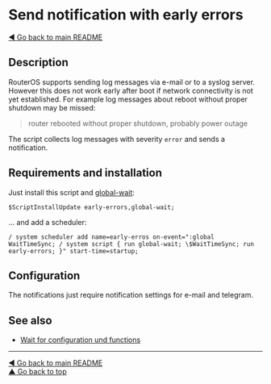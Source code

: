 Send notification with early errors
===================================

[◀ Go back to main README](../README.md)

Description
-----------

RouterOS supports sending log messages via e-mail or to a syslog server.
However this does not work early after boot if network connectivity is not
yet established. For example log messages about reboot without proper
shutdown may be missed:

> router rebooted without proper shutdown, probably power outage

The script collects log messages with severity `error` and sends a
notification.

Requirements and installation
-----------------------------

Just install this script and [global-wait](global-wait.md):

    $ScriptInstallUpdate early-errors,global-wait;

... and add a scheduler:

    / system scheduler add name=early-erros on-event=":global WaitTimeSync; / system script { run global-wait; \$WaitTimeSync; run early-errors; }" start-time=startup;

Configuration
-------------

The notifications just require notification settings for e-mail and telegram.

See also
--------

* [Wait for configuration und functions](global-wait.md)

---
[◀ Go back to main README](../README.md)  
[▲ Go back to top](#top)
